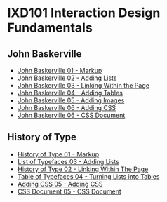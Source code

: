 IXD101 Interaction Design Fundamentals 
======================================

John Baskerville
----------------

- [John Baskerville 01 - Markup](https://sarahcupples.github.io/john_baskerville/baskerville.html)
- [John Baskerville 02 - Adding Lists](https://sarahcupples.github.io/john_baskerville/baskerville2.html)
- [John Baskerville 03 - Linking Within the Page](https://sarahcupples.github.io/john_baskerville/baskerville3.html)
- [John Baskerville 04 - Adding Tables](https://sarahcupples.github.io/john_baskerville/baskerville4.html)
- [John Baskerville 05 - Adding Images](https://sarahcupples.github.io/john_baskerville/baskerville5.html)
- [John Baskerville 06 - Adding CSS](https://sarahcupples.github.io/john_baskerville/baskerville6.html)
- [John Baskerville 06 - CSS Document](https://sarahcupples.github.io/john_baskerville/style.css)




History of Type
---------------

- [History of Type 01 - Markup](https://sarahcupples.github.io/john_baskerville/type.html)
- [List of Typefaces 03 - Adding Lists](https://sarahcupples.github.io/john_baskerville/list.html)
- [History of Type 02 - Linking Within The Page](https://sarahcupples.github.io/john_baskerville/typelinks.html)
- [Table of Typefaces 04 - Turning Lists into Tables](https://sarahcupples.github.io/john_baskerville/table2.html)
- [Adding CSS 05 - Adding CSS](https://sarahcupples.github.io/john_baskerville/type2.html)
- [CSS Document 05 - CSS Document](https://sarahcupples.github.io/john_baskerville/type.css)



